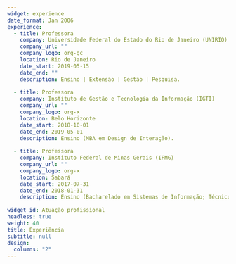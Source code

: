 ```yaml
---
widget: experience
date_format: Jan 2006
experience:
  - title: Professora
    company: Universidade Federal do Estado do Rio de Janeiro (UNIRIO)
    company_url: ""
    company_logo: org-gc
    location: Rio de Janeiro
    date_start: 2019-05-15
    date_end: ""
    description: Ensino | Extensão | Gestão | Pesquisa.
    
  - title: Professora
    company: Instituto de Gestão e Tecnologia da Informação (IGTI)
    company_url: ""
    company_logo: org-x
    location: Belo Horizonte
    date_start: 2018-10-01
    date_end: 2019-05-01
    description: Ensino (MBA em Design de Interação).
    
  - title: Professora
    company: Instituto Federal de Minas Gerais (IFMG)
    company_url: ""
    company_logo: org-x
    location: Sabará
    date_start: 2017-07-31
    date_end: 2018-01-31
    description: Ensino (Bacharelado em Sistemas de Informação; Técnico Integrado em Administração).
    
widget_id: Atuação profissional
headless: true
weight: 40
title: Experiência
subtitle: null
design:
  columns: "2"
---
```

